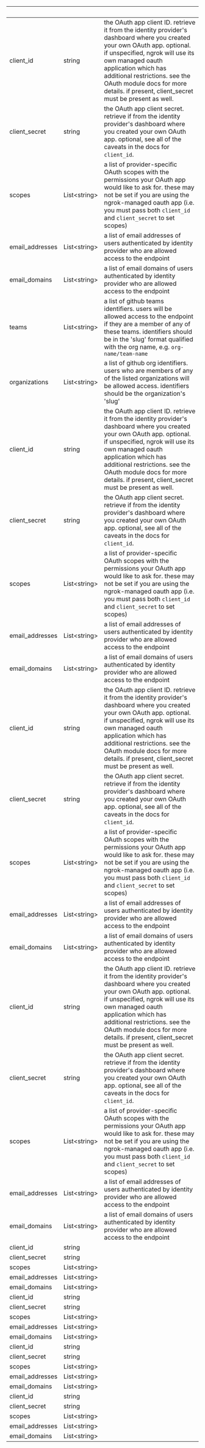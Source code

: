 <!-- Code generated for API Clients. DO NOT EDIT. -->

| &nbsp;          | &nbsp;             | &nbsp;                                                                                                                                                                                                                                                                                                                         |
| --------------- | ------------------ | ------------------------------------------------------------------------------------------------------------------------------------------------------------------------------------------------------------------------------------------------------------------------------------------------------------------------------ |
| client_id       | string             | the OAuth app client ID. retrieve it from the identity provider's dashboard where you created your own OAuth app. optional. if unspecified, ngrok will use its own managed oauth application which has additional restrictions. see the OAuth module docs for more details. if present, client_secret must be present as well. |
| client_secret   | string             | the OAuth app client secret. retrieve if from the identity provider's dashboard where you created your own OAuth app. optional, see all of the caveats in the docs for `client_id`.                                                                                                                                            |
| scopes          | List&lt;string&gt; | a list of provider-specific OAuth scopes with the permissions your OAuth app would like to ask for. these may not be set if you are using the ngrok-managed oauth app (i.e. you must pass both `client_id` and `client_secret` to set scopes)                                                                                  |
| email_addresses | List&lt;string&gt; | a list of email addresses of users authenticated by identity provider who are allowed access to the endpoint                                                                                                                                                                                                                   |
| email_domains   | List&lt;string&gt; | a list of email domains of users authenticated by identity provider who are allowed access to the endpoint                                                                                                                                                                                                                     |
| teams           | List&lt;string&gt; | a list of github teams identifiers. users will be allowed access to the endpoint if they are a member of any of these teams. identifiers should be in the 'slug' format qualified with the org name, e.g. `org-name/team-name`                                                                                                 |
| organizations   | List&lt;string&gt; | a list of github org identifiers. users who are members of any of the listed organizations will be allowed access. identifiers should be the organization's 'slug'                                                                                                                                                             |
| client_id       | string             | the OAuth app client ID. retrieve it from the identity provider's dashboard where you created your own OAuth app. optional. if unspecified, ngrok will use its own managed oauth application which has additional restrictions. see the OAuth module docs for more details. if present, client_secret must be present as well. |
| client_secret   | string             | the OAuth app client secret. retrieve if from the identity provider's dashboard where you created your own OAuth app. optional, see all of the caveats in the docs for `client_id`.                                                                                                                                            |
| scopes          | List&lt;string&gt; | a list of provider-specific OAuth scopes with the permissions your OAuth app would like to ask for. these may not be set if you are using the ngrok-managed oauth app (i.e. you must pass both `client_id` and `client_secret` to set scopes)                                                                                  |
| email_addresses | List&lt;string&gt; | a list of email addresses of users authenticated by identity provider who are allowed access to the endpoint                                                                                                                                                                                                                   |
| email_domains   | List&lt;string&gt; | a list of email domains of users authenticated by identity provider who are allowed access to the endpoint                                                                                                                                                                                                                     |
| client_id       | string             | the OAuth app client ID. retrieve it from the identity provider's dashboard where you created your own OAuth app. optional. if unspecified, ngrok will use its own managed oauth application which has additional restrictions. see the OAuth module docs for more details. if present, client_secret must be present as well. |
| client_secret   | string             | the OAuth app client secret. retrieve if from the identity provider's dashboard where you created your own OAuth app. optional, see all of the caveats in the docs for `client_id`.                                                                                                                                            |
| scopes          | List&lt;string&gt; | a list of provider-specific OAuth scopes with the permissions your OAuth app would like to ask for. these may not be set if you are using the ngrok-managed oauth app (i.e. you must pass both `client_id` and `client_secret` to set scopes)                                                                                  |
| email_addresses | List&lt;string&gt; | a list of email addresses of users authenticated by identity provider who are allowed access to the endpoint                                                                                                                                                                                                                   |
| email_domains   | List&lt;string&gt; | a list of email domains of users authenticated by identity provider who are allowed access to the endpoint                                                                                                                                                                                                                     |
| client_id       | string             | the OAuth app client ID. retrieve it from the identity provider's dashboard where you created your own OAuth app. optional. if unspecified, ngrok will use its own managed oauth application which has additional restrictions. see the OAuth module docs for more details. if present, client_secret must be present as well. |
| client_secret   | string             | the OAuth app client secret. retrieve if from the identity provider's dashboard where you created your own OAuth app. optional, see all of the caveats in the docs for `client_id`.                                                                                                                                            |
| scopes          | List&lt;string&gt; | a list of provider-specific OAuth scopes with the permissions your OAuth app would like to ask for. these may not be set if you are using the ngrok-managed oauth app (i.e. you must pass both `client_id` and `client_secret` to set scopes)                                                                                  |
| email_addresses | List&lt;string&gt; | a list of email addresses of users authenticated by identity provider who are allowed access to the endpoint                                                                                                                                                                                                                   |
| email_domains   | List&lt;string&gt; | a list of email domains of users authenticated by identity provider who are allowed access to the endpoint                                                                                                                                                                                                                     |
| client_id       | string             |                                                                                                                                                                                                                                                                                                                                |
| client_secret   | string             |                                                                                                                                                                                                                                                                                                                                |
| scopes          | List&lt;string&gt; |                                                                                                                                                                                                                                                                                                                                |
| email_addresses | List&lt;string&gt; |                                                                                                                                                                                                                                                                                                                                |
| email_domains   | List&lt;string&gt; |                                                                                                                                                                                                                                                                                                                                |
| client_id       | string             |                                                                                                                                                                                                                                                                                                                                |
| client_secret   | string             |                                                                                                                                                                                                                                                                                                                                |
| scopes          | List&lt;string&gt; |                                                                                                                                                                                                                                                                                                                                |
| email_addresses | List&lt;string&gt; |                                                                                                                                                                                                                                                                                                                                |
| email_domains   | List&lt;string&gt; |                                                                                                                                                                                                                                                                                                                                |
| client_id       | string             |                                                                                                                                                                                                                                                                                                                                |
| client_secret   | string             |                                                                                                                                                                                                                                                                                                                                |
| scopes          | List&lt;string&gt; |                                                                                                                                                                                                                                                                                                                                |
| email_addresses | List&lt;string&gt; |                                                                                                                                                                                                                                                                                                                                |
| email_domains   | List&lt;string&gt; |                                                                                                                                                                                                                                                                                                                                |
| client_id       | string             |                                                                                                                                                                                                                                                                                                                                |
| client_secret   | string             |                                                                                                                                                                                                                                                                                                                                |
| scopes          | List&lt;string&gt; |                                                                                                                                                                                                                                                                                                                                |
| email_addresses | List&lt;string&gt; |                                                                                                                                                                                                                                                                                                                                |
| email_domains   | List&lt;string&gt; |                                                                                                                                                                                                                                                                                                                                |
